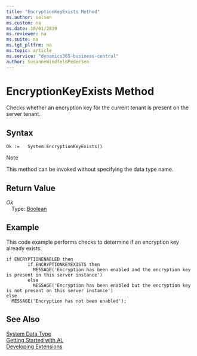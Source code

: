 ```yaml
---
title: "EncryptionKeyExists Method"
ms.author: solsen
ms.custom: na
ms.date: 10/01/2019
ms.reviewer: na
ms.suite: na
ms.tgt_pltfrm: na
ms.topic: article
ms.service: "dynamics365-business-central"
author: SusanneWindfeldPedersen
---
```

[//]: # (START>DO_NOT_EDIT)
[//]: # (IMPORTANT:Do not edit any of the content between here and the END>DO_NOT_EDIT.)
[//]: # (Any modifications should be made in the .xml files in the ModernDev repo.)
# EncryptionKeyExists Method
Checks whether an encryption key for the current tenant is present on the server tenant.


## Syntax
```
Ok :=   System.EncryptionKeyExists()
```
> [!NOTE]  
> This method can be invoked without specifying the data type name.  


## Return Value
*Ok*  
&emsp;Type: [Boolean](../boolean/boolean-data-type.md)  
  


[//]: # (IMPORTANT: END>DO_NOT_EDIT)


## Example  
 This code example performs checks to determine if an encryption key already exists.  

```  
if ENCRYPTIONENABLED then  
        if ENCRYPTIONKEYEXISTS then  
          MESSAGE('Encryption has been enabled and the encryption key is present in this server instance')  
        else  
          MESSAGE('Encryption has been enabled but the encryption key is not present on this server instance')  
else  
  MESSAGE('Encryption has not been enabled');  
``` 

## See Also
[System Data Type](system-data-type.md)  
[Getting Started with AL](../../devenv-get-started.md)  
[Developing Extensions](../../devenv-dev-overview.md)